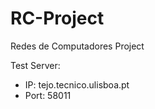 # RC-Project
Redes de Computadores Project

Test Server:
 - IP: tejo.tecnico.ulisboa.pt
 - Port: 58011
